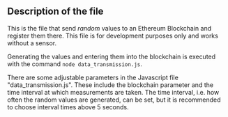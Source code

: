 ## Description of the file
This is the file that send _random_ values to an Ethereum Blockchain and register them there. This file is for development purposes only and works without a sensor.

Generating the values and entering them into the blockchain is executed with the command `node data_transmission.js`.  

There are some adjustable parameters in the Javascript file "data_transmission.js". 
These include the blockchain parameter and the time interval at which measurements are taken. 
The time interval, i.e. how often the random values are generated, can be set, but it is recommended to choose interval times above 5 seconds.
